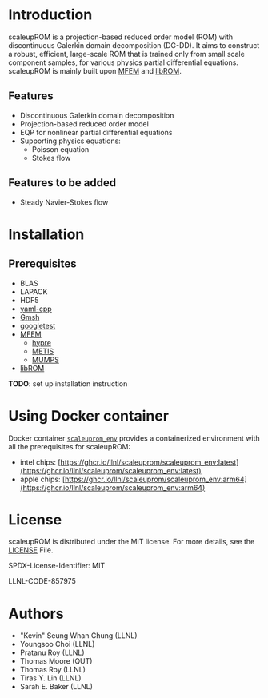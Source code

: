 <!-- ![libROM Logo](https://www.librom.net/img/logo-300.png) -->

# Introduction

scaleupROM is a projection-based reduced order model (ROM) with discontinuous Galerkin domain decomposition (DG-DD).
It aims to construct a robust, efficient, large-scale ROM that is trained only from small scale component samples,
for various physics partial differential equations.
scaleupROM is mainly built upon [MFEM](https://mfem.org/) and [libROM](https://www.librom.net).

## Features

- Discontinuous Galerkin domain decomposition
- Projection-based reduced order model
- EQP for nonlinear partial differential equations
- Supporting physics equations:
  - Poisson equation
  - Stokes flow

## Features to be added

- Steady Navier-Stokes flow

# Installation

## Prerequisites

- BLAS
- LAPACK
- HDF5
- [yaml-cpp](https://github.com/jbeder/yaml-cpp)
- [Gmsh](https://gmsh.info/)
- [googletest](https://github.com/google/googletest)
- [MFEM](https://mfem.org/)
  - [hypre](https://github.com/hypre-space/hypre)
  - [METIS](https://github.com/mfem/tpls)
  - [MUMPS](https://github.com/scivision/mumps)
- [libROM](https://librom.net/)

**TODO**: set up installation instruction

# Using Docker container

Docker container [`scaleuprom_env`](https://ghcr.io/llnl/scaleuprom/scaleuprom_env) provides a containerized environment with all the prerequisites for scaleupROM:
- intel chips: [https://ghcr.io/llnl/scaleuprom/scaleuprom_env:latest](https://ghcr.io/llnl/scaleuprom/scaleuprom_env:latest)
- apple chips: [https://ghcr.io/llnl/scaleuprom/scaleuprom_env:arm64](https://ghcr.io/llnl/scaleuprom/scaleuprom_env:arm64)

# License

scaleupROM is distributed under the MIT license. For more details, see the [LICENSE](https://github.com/LLNL/scaleupROM/blob/master/LICENSE) File.

SPDX-License-Identifier: MIT

LLNL-CODE-857975

# Authors
- "Kevin" Seung Whan Chung (LLNL)
- Youngsoo Choi (LLNL)
- Pratanu Roy (LLNL)
- Thomas Moore (QUT)
- Thomas Roy (LLNL)
- Tiras Y. Lin (LLNL)
- Sarah E. Baker (LLNL)
